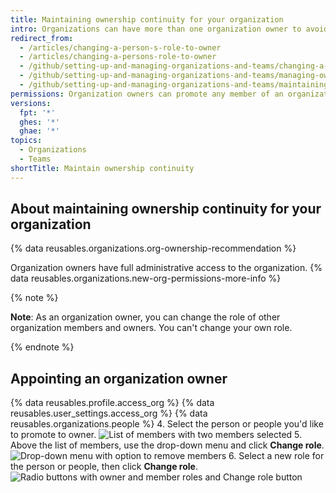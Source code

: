 ```yaml
---
title: Maintaining ownership continuity for your organization
intro: Organizations can have more than one organization owner to avoid lapses in ownership.
redirect_from:
  - /articles/changing-a-person-s-role-to-owner
  - /articles/changing-a-persons-role-to-owner
  - /github/setting-up-and-managing-organizations-and-teams/changing-a-persons-role-to-owner
  - /github/setting-up-and-managing-organizations-and-teams/managing-ownership-continuity-for-your-organization
  - /github/setting-up-and-managing-organizations-and-teams/maintaining-ownership-continuity-for-your-organization
permissions: Organization owners can promote any member of an organization to an organization owner.
versions:
  fpt: '*'
  ghes: '*'
  ghae: '*'
topics:
  - Organizations
  - Teams
shortTitle: Maintain ownership continuity
---
```


## About maintaining ownership continuity for your organization

{% data reusables.organizations.org-ownership-recommendation %}

Organization owners have full administrative access to the organization. {% data reusables.organizations.new-org-permissions-more-info %}

{% note %}

**Note**: As an organization owner, you can change the role of other organization members and owners. You can't change your own role. 

{% endnote %}

## Appointing an organization owner

{% data reusables.profile.access_org %}
{% data reusables.user_settings.access_org %}
{% data reusables.organizations.people %}
4. Select the person or people you'd like to promote to owner.
  ![List of members with two members selected](/assets/images/help/teams/list-of-members-selected-bulk.png)
5. Above the list of members, use the drop-down menu and click **Change role**.
  ![Drop-down menu with option to remove members](/assets/images/help/teams/user-bulk-management-options.png)
6. Select a new role for the person or people, then click **Change role**.
  ![Radio buttons with owner and member roles and Change role button](/assets/images/help/teams/select-and-confirm-new-role-bulk.png)
